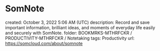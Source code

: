 # SomNote

created: October 3, 2022 5:06 AM (UTC)
description: Record and save important information, brilliant ideas, and moments of everyday life easily and securely with SomNote.
folder: BOOKMRKS-MTHRFCKR / PRODUCTIVITY-MTHRFCKR / Notetaking
tags: Productivity
url: https://somcloud.com/about/somnote